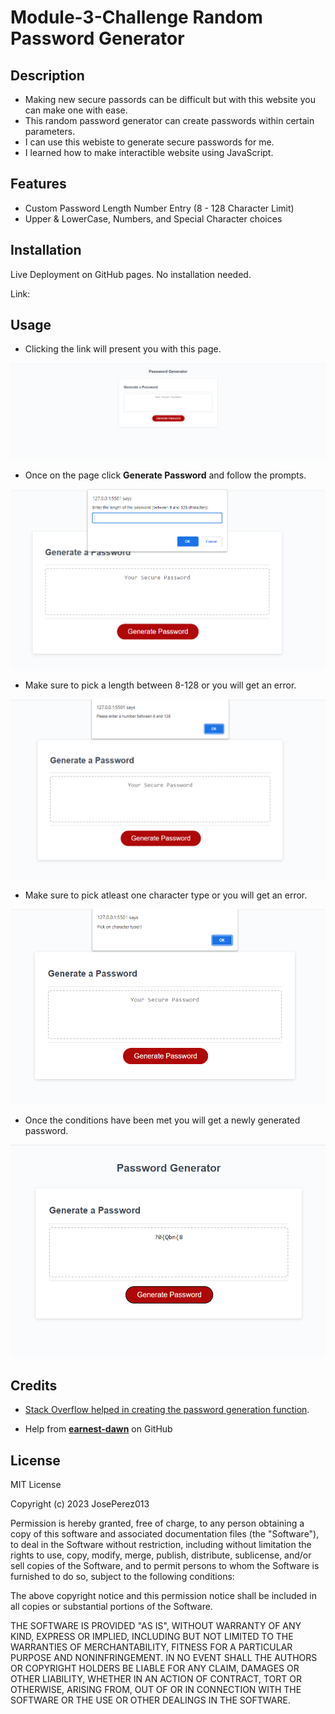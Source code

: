 # Module-3-Challenge Random Password Generator
## Description

- Making new secure passords can be difficult but with this website you can make one with ease.
- This random password generator can create passwords within certain parameters.
- I can use this webiste to generate secure passwords for me.
- I learned how to make interactible website using JavaScript.

## Features

- Custom Password Length Number Entry (8 - 128 Character Limit)
- Upper & LowerCase, Numbers, and Special Character choices

## Installation

Live Deployment on GitHub pages. No installation needed.

Link: 

## Usage

- Clicking the link will present you with this page.

![page on startup](assets/images/page.png)

- Once on the page click **Generate Password** and follow the prompts.

![prompts](assets/images/lengthPrompt.png)

- Make sure to pick a length between 8-128 or you will get an error.

![numErr](assets/images/numberErr.png)

- Make sure to pick atleast one character type or you will get an error.

![charErr](assets/images/charErr.png)

- Once the conditions have been met you will get a newly generated password.

![newGenPass](assets/images/genPass.png)

## Credits

- [Stack Overflow helped in creating the password generation function](https://stackoverflow.com/).

- Help from **[earnest-dawn](https://github.com/earnest-dawn)** on GitHub

## License

MIT License

Copyright (c) 2023 JosePerez013

Permission is hereby granted, free of charge, to any person obtaining a copy
of this software and associated documentation files (the "Software"), to deal
in the Software without restriction, including without limitation the rights
to use, copy, modify, merge, publish, distribute, sublicense, and/or sell
copies of the Software, and to permit persons to whom the Software is
furnished to do so, subject to the following conditions:

The above copyright notice and this permission notice shall be included in all
copies or substantial portions of the Software.

THE SOFTWARE IS PROVIDED "AS IS", WITHOUT WARRANTY OF ANY KIND, EXPRESS OR
IMPLIED, INCLUDING BUT NOT LIMITED TO THE WARRANTIES OF MERCHANTABILITY,
FITNESS FOR A PARTICULAR PURPOSE AND NONINFRINGEMENT. IN NO EVENT SHALL THE
AUTHORS OR COPYRIGHT HOLDERS BE LIABLE FOR ANY CLAIM, DAMAGES OR OTHER
LIABILITY, WHETHER IN AN ACTION OF CONTRACT, TORT OR OTHERWISE, ARISING FROM,
OUT OF OR IN CONNECTION WITH THE SOFTWARE OR THE USE OR OTHER DEALINGS IN THE
SOFTWARE.
